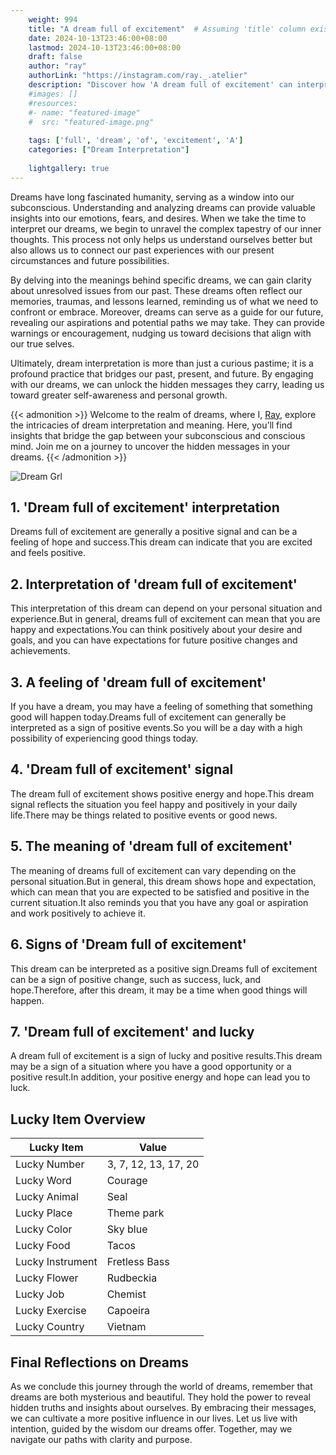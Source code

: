```yaml
---
    weight: 994
    title: "A dream full of excitement"  # Assuming 'title' column exists
    date: 2024-10-13T23:46:00+08:00
    lastmod: 2024-10-13T23:46:00+08:00
    draft: false
    author: "ray"
    authorLink: "https://instagram.com/ray._.atelier"
    description: "Discover how 'A dream full of excitement' can interpret your future and uncover its significant meanings in your life."
    #images: []
    #resources:
    #- name: "featured-image"
    #  src: "featured-image.png"
    
    tags: ['full', 'dream', 'of', 'excitement', 'A']
    categories: ["Dream Interpretation"]
    
    lightgallery: true
---
```

    
Dreams have long fascinated humanity, serving as a window into our subconscious. Understanding and analyzing dreams can provide valuable insights into our emotions, fears, and desires. When we take the time to interpret our dreams, we begin to unravel the complex tapestry of our inner thoughts. This process not only helps us understand ourselves better but also allows us to connect our past experiences with our present circumstances and future possibilities.

By delving into the meanings behind specific dreams, we can gain clarity about unresolved issues from our past. These dreams often reflect our memories, traumas, and lessons learned, reminding us of what we need to confront or embrace. Moreover, dreams can serve as a guide for our future, revealing our aspirations and potential paths we may take. They can provide warnings or encouragement, nudging us toward decisions that align with our true selves.

Ultimately, dream interpretation is more than just a curious pastime; it is a profound practice that bridges our past, present, and future. By engaging with our dreams, we can unlock the hidden messages they carry, leading us toward greater self-awareness and personal growth.

{{< admonition >}}
Welcome to the realm of dreams, where I, [Ray](https://instagram.com/ray._.atelier), explore the intricacies of dream interpretation and meaning. Here, you’ll find insights that bridge the gap between your subconscious and conscious mind. Join me on a journey to uncover the hidden messages in your dreams.
{{< /admonition >}}

![Dream Grl](https://cdn.pixabay.com/photo/2017/11/02/03/35/gothic-2910057_1280.jpg "Dream Grl")

## 1. 'Dream full of excitement' interpretation
Dreams full of excitement are generally a positive signal and can be a feeling of hope and success.This dream can indicate that you are excited and feels positive.

## 2. Interpretation of 'dream full of excitement'
This interpretation of this dream can depend on your personal situation and experience.But in general, dreams full of excitement can mean that you are happy and expectations.You can think positively about your desire and goals, and you can have expectations for future positive changes and achievements.

## 3. A feeling of 'dream full of excitement'
If you have a dream, you may have a feeling of something that something good will happen today.Dreams full of excitement can generally be interpreted as a sign of positive events.So you will be a day with a high possibility of experiencing good things today.

## 4. 'Dream full of excitement' signal
The dream full of excitement shows positive energy and hope.This dream signal reflects the situation you feel happy and positively in your daily life.There may be things related to positive events or good news.

## 5. The meaning of 'dream full of excitement'
The meaning of dreams full of excitement can vary depending on the personal situation.But in general, this dream shows hope and expectation, which can mean that you are expected to be satisfied and positive in the current situation.It also reminds you that you have any goal or aspiration and work positively to achieve it.

## 6. Signs of 'Dream full of excitement'
This dream can be interpreted as a positive sign.Dreams full of excitement can be a sign of positive change, such as success, luck, and hope.Therefore, after this dream, it may be a time when good things will happen.

## 7. 'Dream full of excitement' and lucky
A dream full of excitement is a sign of lucky and positive results.This dream may be a sign of a situation where you have a good opportunity or a positive result.In addition, your positive energy and hope can lead you to luck.

## Lucky Item Overview
| Lucky Item          | Value              |
|---------------|--------------------|
| Lucky Number        | 3, 7, 12, 13, 17, 20  |
| Lucky Word          | Courage |
| Lucky Animal        | Seal |
| Lucky Place         | Theme park     |
| Lucky Color         | Sky blue     |
| Lucky Food          | Tacos      |
| Lucky Instrument    | Fretless Bass |
| Lucky Flower        | Rudbeckia    |
| Lucky Job           | Chemist       |
| Lucky Exercise      | Capoeira  |
| Lucky Country       | Vietnam    |


##  Final Reflections on Dreams

As we conclude this journey through the world of dreams, remember that dreams are both mysterious and beautiful. They hold the power to reveal hidden truths and insights about ourselves. By embracing their messages, we can cultivate a more positive influence in our lives. Let us live with intention, guided by the wisdom our dreams offer. Together, may we navigate our paths with clarity and purpose.
